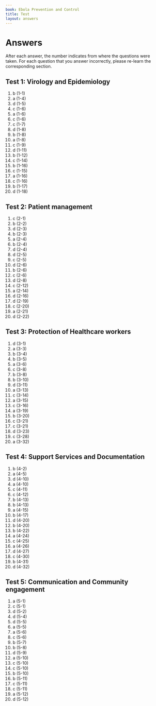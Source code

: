 ```yaml
---
book: Ebola Prevention and Control
title: Test
layout: answers
---
```


# Answers

After each answer, the number indicates from where the questions were taken. For each question that you answer incorrectly, please re-learn the corresponding section.

## Test 1: Virology and Epidemiology

1.	b	(1-1)
2.	a	(1-4)
3.	d	(1-5)
4.	c	(1-6)
5.	a	(1-6)
6.	c	(1-6)
7.	c	(1-7)
8.	d	(1-8)
9.	b	(1-8)
10.	a	(1-8)
11.	c	(1-9)
12.	d	(1-11)
13.	b	(1-12)
14.	c	(1-14)
15.	b	(1-16)
16.	c	(1-15)
17.	a	(1-16)
18.	c	(1-16)
19.	b	(1-17)
20.	d	(1-18)

## Test 2: Patient management

1.	c	(2-1)
2.	b	(2-2)
3.	d	(2-3)
4.	b	(2-3)
5.	a	(2-4)
6.	b	(2-4)
7.	d	(2-4)
8.	d	(2-5)
9.	c	(2-5)
10.	d	(2-6)
11.	b	(2-6)
12.	c	(2-6)
13.	d	(2-8)
14.	c	(2-12)
15.	a	(2-14)
16.	d	(2-16)
17.	d	(2-19)
18.	c	(2-20)
19.	a	(2-21)
20.	d	(2-22)

## Test 3: Protection of Healthcare workers

1.	d	(3-1)
2.	a	(3-3)
3.	b	(3-4)
4.	b	(3-5)
5.	a	(3-6)
6.	c	(3-8)
7.	b	(3-8)
8.	b	(3-10)
9.	d	(3-11)
10.	a	(3-13)
11.	c	(3-14)
12.	a	(3-15)
13.	c	(3-16)
14.	a	(3-19)
15.	b	(3-20)
16.	c	(3-21)
17.	c	(3-21)
18.	d	(3-23)
19.	c	(3-28)
20.	a	(3-32)

## Test 4: Support Services and Documentation

1.	b	(4-2)
2.	a	(4-5)
3.	d	(4-10)
4.	a	(4-10)
5.	c	(4-11)
6.	c	(4-12)
7.	b	(4-13)
8.	b	(4-13)
9.	a	(4-15)
10.	b	(4-17)
11.	d	(4-20)
12.	b	(4-20)
13.	b	(4-22)
14.	a	(4-24)
15.	c	(4-25)
16.	a	(4-26)
17.	d	(4-27)
18.	c	(4-30)
19.	b	(4-31)
20.	d	(4-32)

## Test 5: Communication and Community engagement 

1.	a	(5-1)
2.	c	(5-1)
3.	d	(5-2)
4.	d	(5-4)
5.	d	(5-5)
6.	a	(5-5)
7.	a	(5-6)
8.	c	(5-6)
9.	b	(5-7)
10.	b	(5-8)
11.	d	(5-9)
12.	a	(5-10)
13.	c	(5-10)
14.	c	(5-10)
15.	b	(5-10)
16.	b	(5-11)
17.	c	(5-11)
18.	c	(5-11)
19.	a	(5-12)
20.	d	(5-12)
